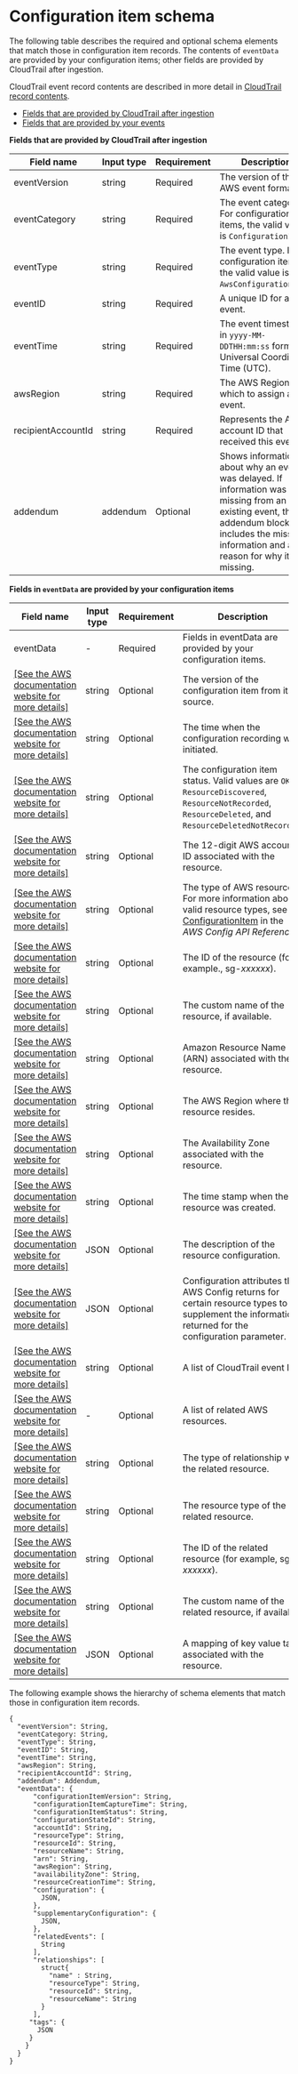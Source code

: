 # Configuration item schema<a name="query-event-data-store-config-schema"></a>

The following table describes the required and optional schema elements that match those in configuration item records\. The contents of `eventData` are provided by your configuration items; other fields are provided by CloudTrail after ingestion\.

CloudTrail event record contents are described in more detail in [CloudTrail record contents](cloudtrail-event-reference-record-contents.md)\.
+ [Fields that are provided by CloudTrail after ingestion](#fields-cloudtrail)
+ [Fields that are provided by your events](#fields-event)<a name="fields-cloudtrail"></a>


**Fields that are provided by CloudTrail after ingestion**  

| Field name | Input type | Requirement | Description | 
| --- | --- | --- | --- | 
| eventVersion | string | Required |  The version of the AWS event format\.  | 
| eventCategory | string | Required |  The event category\. For configuration items, the valid value is `ConfigurationItem`\.  | 
| eventType | string | Required |  The event type\. For configuration items, the valid value is `AwsConfigurationItem`\.  | 
| eventID | string | Required |  A unique ID for an event\.  | 
| eventTime |  string  | Required |  The event timestamp, in `yyyy-MM-DDTHH:mm:ss` format, in Universal Coordinated Time \(UTC\)\.  | 
| awsRegion | string | Required |  The AWS Region to which to assign an event\.  | 
| recipientAccountId | string | Required |  Represents the AWS account ID that received this event\.  | 
| addendum |  addendum  | Optional |  Shows information about why an event was delayed\. If information was missing from an existing event, the addendum block includes the missing information and a reason for why it was missing\.  | <a name="fields-event"></a>


**Fields in `eventData` are provided by your configuration items**  

| Field name | Input type | Requirement | Description | 
| --- | --- | --- | --- | 
| eventData |  \-  | Required | Fields in eventData are provided by your configuration items\. | 
|  [\[See the AWS documentation website for more details\]](http://docs.aws.amazon.com/awscloudtrail/latest/userguide/query-event-data-store-config-schema.html)  | string | Optional |  The version of the configuration item from its source\.  | 
|  [\[See the AWS documentation website for more details\]](http://docs.aws.amazon.com/awscloudtrail/latest/userguide/query-event-data-store-config-schema.html)  | string | Optional |  The time when the configuration recording was initiated\.  | 
|  [\[See the AWS documentation website for more details\]](http://docs.aws.amazon.com/awscloudtrail/latest/userguide/query-event-data-store-config-schema.html)  | string | Optional |  The configuration item status\. Valid values are `OK`, `ResourceDiscovered`, `ResourceNotRecorded`, ` ResourceDeleted`, and `ResourceDeletedNotRecorded`\.  | 
|  [\[See the AWS documentation website for more details\]](http://docs.aws.amazon.com/awscloudtrail/latest/userguide/query-event-data-store-config-schema.html)  | string | Optional |  The 12\-digit AWS account ID associated with the resource\.  | 
|  [\[See the AWS documentation website for more details\]](http://docs.aws.amazon.com/awscloudtrail/latest/userguide/query-event-data-store-config-schema.html)  | string | Optional |  The type of AWS resource\. For more information about valid resource types, see [ConfigurationItem](https://docs.aws.amazon.com/config/latest/APIReference/API_ConfigurationItem.html) in the *AWS Config API Reference*\.  | 
|  [\[See the AWS documentation website for more details\]](http://docs.aws.amazon.com/awscloudtrail/latest/userguide/query-event-data-store-config-schema.html)  | string | Optional |  The ID of the resource \(for example\., sg\-*xxxxxx*\)\.  | 
|  [\[See the AWS documentation website for more details\]](http://docs.aws.amazon.com/awscloudtrail/latest/userguide/query-event-data-store-config-schema.html)  | string | Optional |  The custom name of the resource, if available\.  | 
|  [\[See the AWS documentation website for more details\]](http://docs.aws.amazon.com/awscloudtrail/latest/userguide/query-event-data-store-config-schema.html)  | string | Optional |  Amazon Resource Name \(ARN\) associated with the resource\.   | 
|  [\[See the AWS documentation website for more details\]](http://docs.aws.amazon.com/awscloudtrail/latest/userguide/query-event-data-store-config-schema.html)  |  string  | Optional |  The AWS Region where the resource resides\.  | 
|  [\[See the AWS documentation website for more details\]](http://docs.aws.amazon.com/awscloudtrail/latest/userguide/query-event-data-store-config-schema.html)  |  string  | Optional |  The Availability Zone associated with the resource\.  | 
|  [\[See the AWS documentation website for more details\]](http://docs.aws.amazon.com/awscloudtrail/latest/userguide/query-event-data-store-config-schema.html)  |  string  | Optional |  The time stamp when the resource was created\.  | 
|  [\[See the AWS documentation website for more details\]](http://docs.aws.amazon.com/awscloudtrail/latest/userguide/query-event-data-store-config-schema.html)  |  JSON  | Optional |  The description of the resource configuration\.  | 
|  [\[See the AWS documentation website for more details\]](http://docs.aws.amazon.com/awscloudtrail/latest/userguide/query-event-data-store-config-schema.html)  |  JSON  | Optional |  Configuration attributes that AWS Config returns for certain resource types to supplement the information returned for the configuration parameter\.  | 
|  [\[See the AWS documentation website for more details\]](http://docs.aws.amazon.com/awscloudtrail/latest/userguide/query-event-data-store-config-schema.html)  |  string  | Optional |  A list of CloudTrail event IDs\.  | 
|  [\[See the AWS documentation website for more details\]](http://docs.aws.amazon.com/awscloudtrail/latest/userguide/query-event-data-store-config-schema.html)  | \- | Optional |  A list of related AWS resources\.  | 
|  [\[See the AWS documentation website for more details\]](http://docs.aws.amazon.com/awscloudtrail/latest/userguide/query-event-data-store-config-schema.html)  |  string  | Optional |  The type of relationship with the related resource\.  | 
|  [\[See the AWS documentation website for more details\]](http://docs.aws.amazon.com/awscloudtrail/latest/userguide/query-event-data-store-config-schema.html)  |  string  | Optional |  The resource type of the related resource\.  | 
|  [\[See the AWS documentation website for more details\]](http://docs.aws.amazon.com/awscloudtrail/latest/userguide/query-event-data-store-config-schema.html)  |  string  | Optional |  The ID of the related resource \(for example, sg\-*xxxxxx*\)\.  | 
|  [\[See the AWS documentation website for more details\]](http://docs.aws.amazon.com/awscloudtrail/latest/userguide/query-event-data-store-config-schema.html)  |  string  | Optional |  The custom name of the related resource, if available\.  | 
|  [\[See the AWS documentation website for more details\]](http://docs.aws.amazon.com/awscloudtrail/latest/userguide/query-event-data-store-config-schema.html)  |  JSON  | Optional |  A mapping of key value tags associated with the resource\.  | 

The following example shows the hierarchy of schema elements that match those in configuration item records\.

```
{
  "eventVersion": String,
  "eventCategory: String,
  "eventType": String,
  "eventID": String,
  "eventTime": String,
  "awsRegion": String,
  "recipientAccountId": String,
  "addendum": Addendum,
  "eventData": {
      "configurationItemVersion": String,
      "configurationItemCaptureTime": String,
      "configurationItemStatus": String,
      "configurationStateId": String,
      "accountId": String,
      "resourceType": String,
      "resourceId": String,
      "resourceName": String,
      "arn": String,
      "awsRegion": String, 
      "availabilityZone": String,
      "resourceCreationTime": String,
      "configuration": {
        JSON,
      },
      "supplementaryConfiguration": {
        JSON,
      },
      "relatedEvents": [
        String
      ],
      "relationships": [
        struct{
          "name" : String,
          "resourceType": String,
          "resourceId": String,
          "resourceName": String
        }
      ],
     "tags": {
       JSON
     }
    }
  }
}
```